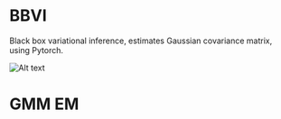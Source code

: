 # BBVI
Black box variational inference, estimates Gaussian covariance matrix, using Pytorch.

![Alt text](test.gif?raw=true "Title")


# GMM EM
